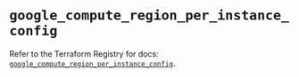 # `google_compute_region_per_instance_config`

Refer to the Terraform Registry for docs: [`google_compute_region_per_instance_config`](https://registry.terraform.io/providers/hashicorp/google/6.36.0/docs/resources/compute_region_per_instance_config).
